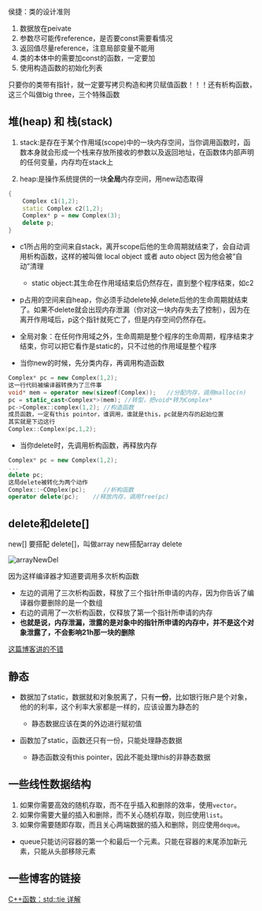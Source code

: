 
侯捷：类的设计准则

1. 数据放在peivate
2. 参数尽可能传reference，是否要const需要看情况
3. 返回值尽量reference，注意局部变量不能用
4. 类的本体中的需要加const的函数，一定要加
5. 使用构造函数的初始化列表


只要你的类带有指针，就一定要写拷贝构造和拷贝赋值函数！！！还有析构函数，这三个叫做big three，三个特殊函数


## 堆(heap) 和 栈(stack)
1. stack:是存在于某个作用域(scope)中的一块内存空间，当你调用函数时，函数本身就会形成一个栈来存放所接收的参数以及返回地址，在函数体内部声明的任何变量，内存均在stack上
   
2. heap:是操作系统提供的一块**全局**内存空间，用new动态取得

```c++
{
    Complex c1(1,2);
    static Complex c2(1,2);
    Complex* p = new Complex(3);
    delete p;
}
```
- c1所占用的空间来自stack，离开scope后他的生命周期就结束了，会自动调用析构函数，这样的被叫做 local object 或者 auto object 因为他会被“自动”清理
  - static object:其生命在作用域结束后仍然存在，直到整个程序结束，如c2
- p占用的空间来自heap，你必须手动delete掉,delete后他的生命周期就结束了。如果不delete就会出现内存泄漏（你对这一块内存失去了控制），因为在离开作用域后，p这个指针就死亡了，但是内存空间仍然存在。
- 全局对象：在任何作用域之外，生命周期是整个程序的生命周期，程序结束才结束，你可以把它看作是static的，只不过他的作用域是整个程序

- 当你new的时候，先分类内存，再调用构造函数
```c++
Complex* pc = new Complex(1,2);
这一行代码被编译器转换为了三件事
void* mem = operator new(sizeof(Complex));   //分配内存，调用malloc(n)
pc = static_cast<Complex*>(mem); //转型，把void*转为Complex*
pc->Complex::complex(1,2); //构造函数
成员函数，一定有this pointor，谁调用，谁就是this，pc就是内存的起始位置
其实就是下边这行
Complex::Complex(pc,1,2);
```

- 当你delete时，先调用析构函数，再释放内存
```c++
Complex* pc = new Complex(1,2);
...
delete pc;
这局delete被转化为两个动作
Complex::~COmplex(pc);     //析构函数
operator delete(pc);    //释放内存，调用free(pc)
```


## delete和delete[]
new[] 要搭配 delete[]，叫做array new搭配array delete

![arrayNewDel](https://gitee.com/wangxy2180/imagehost/raw/master/codingTech/arrayNewDelete.png)

因为这样编译器才知道要调用多次析构函数

- 左边的调用了三次析构函数，释放了三个指针所申请的内存，因为你告诉了编译器你要删除的是一个数组
- 右边的调用了一次析构函数，仅释放了第一个指针所申请的内存
- **也就是说，内存泄漏，泄露的是对象中的指针所申请的内存中，并不是这个对象泄露了，不会影响21h那一块的删除**

[这篇博客讲的不错](https://blog.csdn.net/u012936940/article/details/80919880)

## 静态
- 数据加了static，数据就和对象脱离了，只有**一份**，比如银行账户是个对象，他的的利率，这个利率大家都是一样的，应该设置为静态的
  - 静态数据应该在类的外边进行赋初值

- 函数加了static，函数还只有一份，只能处理静态数据
  - 静态函数没有this pointer，因此不能处理this的非静态数据





## 一些线性数据结构
1. 如果你需要高效的随机存取，而不在乎插入和删除的效率，使用`vector`。
2. 如果你需要大量的插入和删除，而不关心随机存取，则应使用`list`。
3. 如果你需要随即存取，而且关心两端数据的插入和删除，则应使用`deque`。 

- queue<T>只能访问容器的第一个和最后一个元素。只能在容器的末尾添加新元素，只能从头部移除元素


## 一些博客的链接

[C++函数：std::tie 详解](https://www.cnblogs.com/RioTian/p/14076214.html)